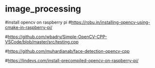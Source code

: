 # image_processing
#install opencv on raspberry pi
#https://robu.in/installing-opencv-using-cmake-in-raspberry-pi/

#https://github.com/wbadry/Simple-OpenCV-CPP-VSCode/blob/master/src/testing.cpp

#https://github.com/muhardianab/face-detection-opencv-cpp

#https://lindevs.com/install-precompiled-opencv-on-raspberry-pi/
